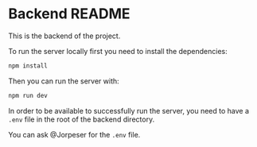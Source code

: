 # Backend README

This is the backend of the project.

To run the server locally first you need to install the dependencies:

```bash
npm install
```

Then you can run the server with:

```bash
npm run dev
```

In order to be available to successfully run the server, you need to have a `.env` file in the root of the backend directory. 

You can ask @Jorpeser for the `.env` file.